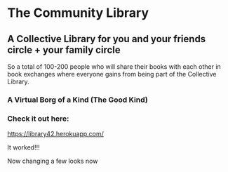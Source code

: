 # The Community Library

## A Collective Library for you and your friends circle + your family circle


So a total of 100-200 people who will share their books with each other in book exchanges where everyone gains from being part of the Collective Library.

### A Virtual Borg of a Kind (The Good Kind)


### Check it out here:
https://library42.herokuapp.com/

It worked!!!

Now changing a few looks now